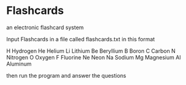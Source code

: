 # Flashcards
an electronic flashcard system

Input Flashcards in a file called flashcards.txt in this format

H Hydrogen
He Helium
Li Lithium
Be Beryllium
B Boron
C Carbon
N Nitrogen
O Oxygen
F Fluorine
Ne Neon
Na Sodium
Mg Magnesium
Al Aluminum

then run the program and answer the questions

